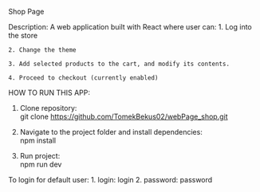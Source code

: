 Shop Page

Description:
    A web application built with React where user can:
    1. Log into the store 
    
    2. Change the theme 
    
    3. Add selected products to the cart, and modify its contents. 
    
    4. Proceed to checkout (currently enabled)
    

HOW TO RUN THIS APP:
   1. Clone repository:  
      git clone https://github.com/TomekBekus02/webPage_shop.git
      
   2. Navigate to the project folder and install dependencies:  
      npm install
      
   3. Run project:  
      npm run dev

To login for default user:
    1. login:  login
    2. password: password

